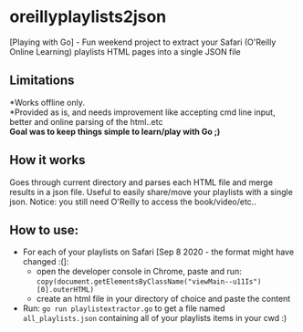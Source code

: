 # oreillyplaylists2json
[Playing with Go] - Fun weekend project to extract your Safari (O'Reilly Online Learning) playlists HTML pages into a single JSON file

## Limitations
*Works offline only.\
*Provided as is, and needs improvement like accepting cmd line input, better and online parsing of the html..etc \
**Goal was to keep things simple to learn/play with Go ;)**

## How it works
Goes through current directory and parses each HTML file and merge results in a json file. Useful to easily share/move your playlists with a single json. Notice: you still need O'Reilly to access the book/video/etc..  

## How to use:
- For each of your playlists on Safari [Sep 8 2020 - the format might have changed :(]:
  - open the developer console in Chrome, paste and run:\
    `copy(document.getElementsByClassName("viewMain--u11Is")[0].outerHTML)`
  - create an html file in your directory of choice and paste the content
- Run: `go run playlistextractor.go` to get a file named `all_playlists.json` containing all of your playlists items in your cwd :)

